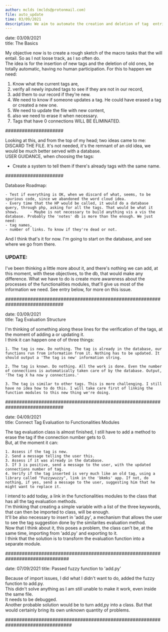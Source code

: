```yaml
---
author: mclds (mclds@protonmail.com)
file: auto_update
time: 03/09/2021
description: We aim to automate the creation and deletion of tag  entries for the webapp.
---
```



  date: 03/09/2021  
  title: The Basics  
  
  My objective now is to create a rough sketch of the macro tasks that the will entail. So as I not loose track, as I so often do.  
  The idea is for the insertion of new tags and the deletion of old ones, be totally automatic, having no human participation. For this to happen we  need:  

  1. Know what the current tags are,  
  2. verify all newly inputed tags to see if they are not in our record,  
  3. add them to our record if they're new.  
  4. We need to know if someone updates a tag. He could have erased a tag  
     or created a new one.  
  5. We need to update the file with new content,  
  6. also we need to erase it when necessary.  
  7. Tags that have 0 connections WILL BE ELIMINATED. 
  
  #####################     
  
  Looking at this, and from the top of my head; two ideas came to me:  
  DISCARD THE FILE. It's not needed, it's the remnant of an old idea, we would be much better served with a database.  
  USER GUIDANCE, when choosing the tags:  
  - Create a system to tell them if there's already tags with the same name.  
  
  #####################  
  
  Database Roadmap:  
   
    - Test if everything is OK, when we discard of what, seems, to be spurious code, since we abandoned the word cloud idea.  
    - Every time that the HP would be called, it would do a database query, through php, asking for all the tags. That would be what it shows.     - Maybe is not necessary to build anything vis a vis the database. Probably the 'notes' db is more than the enough. We just need:  
    - tag names,  
    - number of links. To know if they're dead or not.  
  
  And I think that's it for now. I'm going to start on the database, and see where we go from there.  


### UPDATE:
I've been thinking a little more about it, and there's nothing we can add, at this moment, with these objectives, to the db, that would make any difference. What we have to do is create more awareness about the processes of the functionalities modules, that'll give us most of the information we need. See entry below, for more on this issue.  
  
#############################################################################  


  date: 03/09/2021   
  title: Tag Evaluation Structure  

  I'm thinking of something along these lines for the verification of the tags, at the moment of adding a or updating it.  
  I think it can happen one of of three things:  

    1. The tag is new. Do nothing. The tag is already in the database, our functions run from information from it. Nothing has to be updated. It should output a 'The tag is new' information string.  
    
    2. The tag is known. Do nothing. All the work is done. Even the number of connections is automatically taken care of by the database. Output, 'The tag X ha now y connections.'  
    
    3. The tag is similar to other tags. This is more challenging. I still have no idea how to do this. I will take care first of linking the function modules to this new thing we're doing.  

#############################################################################


  date: 04/09/2021  
  title: Connect Tag Evaluation to Functionalities Modules  

  The tag evaluation class is almost finished, I still have to add a method to erase the tag if the connection number gets to 0.  
  But, at the moment it can:  

    1. Assess if the tag is new.  
    2. Send a message telling the user this.  
    3. Assess if it was already in the database.  
    3. If 3 is positive, send a message to the user, with the updated  connections number of tag.  
    4. Verify if the tag inserted is very much like an old tag, using a library called "Fuzzywuzzy", link in the 'bkmks' app. If not, do nothing, if yes, send a message to the user, suggesting him that he might want to replace it.  
  
  I intend to add today, a link in the functionalities modules to the class that has all the tag evaluation methods.  
  I'm thinking that creating a simple variable with a list of the three keywords, that can then be imported to class, will be enough.  
  It'll be also necessary to insert in 'add.py', a mechanism that allows the user to see the tag suggestion done by the similarites evaluation  method.  
  Now that I think about it, this poses a problem, the class can't be, at the same time, importing from 'add.py' and exporting to it.  
  I think that the solution is to transform the evaluation function into a separate module.  

###############################################################################


  date: 07/09/2021
  title: Passed fuzzy function to 'add.py'

  Because of import issues, I did what I didn't want to do, added the fuzzy function to add.py.  
  This didn't solve anything as I am still unable to make it work, even inside the same file.  
  It needs to be debugged.  
  Another probable solution would be to turn add,py into a class. But that would certainly bring its own unknown quantity of problems.  

################################################################################
